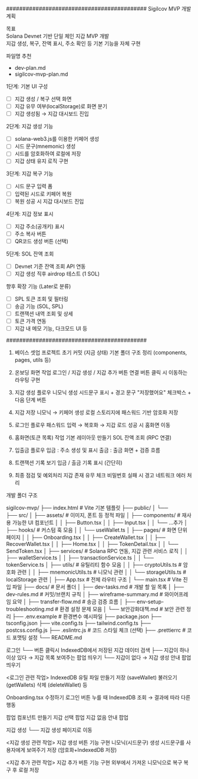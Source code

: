###########################################
Sigilcov MVP 개발 계획

목표  
Solana Devnet 기반 단일 체인 지갑 MVP 개발  
지갑 생성, 복구, 잔액 표시, 주소 확인 등 기본 기능을 자체 구현

파일명 추천  
- dev-plan.md
- sigilcov-mvp-plan.md

1단계: 기본 UI 구성  
- [ ] 지갑 생성 / 복구 선택 화면
- [ ] 지갑 유무 여부(localStorage)로 화면 분기
- [ ] 지갑 생성됨 → 지갑 대시보드 진입

2단계: 지갑 생성 기능  
- [ ] solana-web3.js를 이용한 키페어 생성
- [ ] 시드 문구(mnemonic) 생성
- [ ] 시드를 암호화하여 로컬에 저장
- [ ] 지갑 상태 유지 로직 구현

3단계: 지갑 복구 기능  
- [ ] 시드 문구 입력 폼
- [ ] 입력된 시드로 키페어 복원
- [ ] 복원 성공 시 지갑 대시보드 진입

4단계: 지갑 정보 표시  
- [ ] 지갑 주소(공개키) 표시
- [ ] 주소 복사 버튼
- [ ] QR코드 생성 버튼 (선택)

5단계: SOL 잔액 조회  
- [ ] Devnet 기준 잔액 조회 API 연동
- [ ] 지갑 생성 직후 airdrop 테스트 (1 SOL)

향후 확장 기능 (Later로 분류)  
- [ ] SPL 토큰 조회 및 필터링
- [ ] 송금 기능 (SOL, SPL)
- [ ] 트랜잭션 내역 조회 및 상세
- [ ] 토큰 가격 연동
- [ ] 지갑 내 메모 기능, 다크모드 UI 등

###########################################

1. 베이스 셋업
프로젝트 초기 커밋 (지금 상태)
기본 폴더 구조 정리 (components, pages, utils 등)

2. 온보딩 화면 작업
로그인 / 지갑 생성 / 지갑 추가 버튼 연결
버튼 클릭 시 이동하는 라우팅 구현

3. 지갑 생성 플로우
니모닉 생성
시드문구 표시 + 경고 문구
"저장했어요" 체크박스 + 다음 단계 버튼

4. 지갑 저장
니모닉 → 키페어 생성
로컬 스토리지에 패스워드 기반 암호화 저장

5. 로그인 플로우
패스워드 입력 → 복호화 → 지갑 로드
성공 시 홈화면 이동

6. 홈화면(토큰 목록) 작업
기본 레이아웃 만들기
SOL 잔액 조회 (RPC 연결)

7. 입출금 플로우
입금 : 주소 생성 및 표시
출금 : 출금 화면 + 검증 흐름

8. 트랜잭션 기록 보기
입금 / 출금 기록 표시 (간단히)

9. 최종 점검 및 예외처리
지갑 존재 유무 체크
비밀번호 실패 시 경고
네트워크 에러 처리

개발 폴더 구조

sigilcov-mvp/
├── index.html    # Vite 기본 템플릿
├── public/
│   └──         
├── src/
│   ├── assets/                # 이미지, 폰트 등 정적 파일
│   ├── components/            # 재사용 가능한 UI 컴포넌트
│   │   ├── Button.tsx
│   │   ├── Input.tsx
│   │   └── ...추가
│   ├── hooks/                 # 커스텀 훅 모음
│   │   └── useWallet.ts
│   ├── pages/                 # 화면 단위 페이지
│   │   ├── Onboarding.tsx
│   │   ├── CreateWallet.tsx
│   │   ├── RecoverWallet.tsx
│   │   ├── Home.tsx
│   │   ├── TokenDetail.tsx
│   │   └── SendToken.tsx
│   ├── services/              # Solana RPC 연동, 지갑 관련 서비스 로직
│   │   ├── walletService.ts
│   │   ├── transactionService.ts
│   │   └── tokenService.ts
│   ├── utils/                 # 유틸리티 함수 모음
│   │   ├── cryptoUtils.ts      # 암호화 관련
│   │   ├── mnemonicUtils.ts    # 니모닉 관련
│   │   └── storageUtils.ts     # localStorage 관련
│   ├── App.tsx                # 전체 라우터 구조
│   └── main.tsx               # Vite 진입 파일
├── docs/                      # 문서 폴더
│   ├── dev-tasks.md            # 개발 할 일 목록
│   ├── dev-rules.md            # 커밋/브랜치 규칙
│   ├── wireframe-summary.md    # 와이어프레임 요약
│   ├── transfer-flow.md        # 송금 검증 흐름
│   ├── env-setup-troubleshooting.md # 환경 설정 문제 모음
│   └── 보안강화대책.md         # 보안 관련 정리
├── .env.example                # 환경변수 예시파일
├── package.json
├── tsconfig.json
├── vite.config.ts
├── tailwind.config.ts
├── postcss.config.js
├── .eslintrc.js                # 코드 스타일 체크 (선택)
├── .prettierrc                 # 코드 포맷팅 설정
└── README.md


로그인
└── 버튼 클릭시 IndexedDB에서 저장된 지갑 데이터 검색
    ├── 지갑이 하나 이상 있다 → 지갑 목록 보여주는 팝업 띄우기
    └── 지갑이 없다 → 지갑 생성 안내 팝업 띄우기

<로그인 관련 작업>
IndexedDB 유틸 파일 만들기
    저장 (saveWallet)
    불러오기 (getWallets)
    삭제 (deleteWallet) 등

Onboarding.tsx 수정하기
    로그인 버튼 누를 때 IndexedDB 조회 → 결과에 따라 다른 행동

팝업 컴포넌트 만들기
    지갑 선택 팝업
    지갑 없음 안내 팝업

지갑 생성
└── 지갑 생성 페이지로 이동

<지갑 생성 관련 작업>
지갑 생성 버튼 기능 구현
	니모닉(시드문구) 생성
	시드문구를 사용자에게 보여주기
	저장 (암호화+IndexedDB 저장)

<지갑 추가 관련 작업>
지갑 추가 버튼 기능 구현
	외부에서 가져온 니모닉으로 복구
	복구 후 로컬 저장

